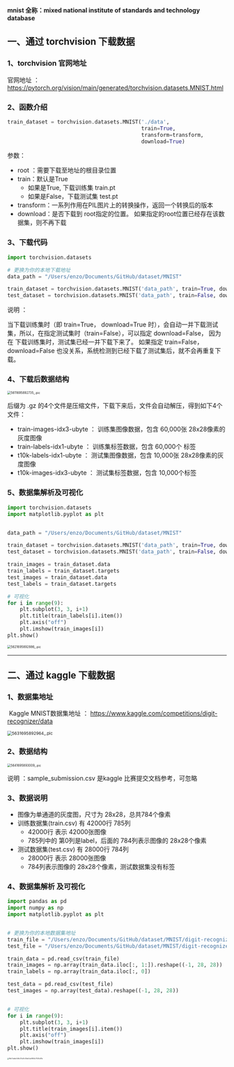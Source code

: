

**mnist 全称：mixed national institute of standards and technology database**



## 一、通过 torchvision 下载数据



###  1、torchvision 官网地址

 官网地址 ： https://pytorch.org/vision/main/generated/torchvision.datasets.MNIST.html





###  2、函数介绍

```Python
train_dataset = torchvision.datasets.MNIST('./data', 
                                           train=True, 
                                           transform=transform, 
                                           download=True)
```

 参数：

- root ：需要下载至地址的根目录位置
- train：默认是True
  - 如果是True, 下载训练集 train.pt
  - 如果是False，下载测试集 test.pt 
- transform：一系列作用在PIL图片上的转换操作，返回一个转换后的版本
- download：是否下载到 root指定的位置。 如果指定的root位置已经存在该数据集，则不再下载







###  3、下载代码

```Python
import torchvision.datasets

# 更换为你的本地下载地址
data_path = "/Users/enzo/Documents/GitHub/dataset/MNIST"

train_dataset = torchvision.datasets.MNIST('data_path', train=True, download=True)
test_dataset = torchvision.datasets.MNIST('data_path', train=False, download=False)
```

 说明 ： 

  当下载训练集时（即  train=True， download=True 时），会自动一并下载测试集，所以，在指定测试集时（train=False），可以指定 download=False， 因为 在 下载训练集时，测试集已经一并下载下来了。  如果指定 train=False， download=False 也没关系，系统检测到已经下载了测试集后，就不会再重复下载。







###   4、下载后数据结构

<img src="https://p.ipic.vip/mixdna.png" alt="5611695892735_.pic" style="zoom:50%;" />

  后缀为 .gz 的4个文件是压缩文件，下载下来后，文件会自动解压，得到如下4个文件：

- train-images-idx3-ubyte ： 训练集图像数据，包含 60,000张 28x28像素的灰度图像
- train-labels-idx1-ubyte ： 训练集标签数据，包含 60,000个 标签
- t10k-labels-idx1-ubyte ： 测试集图像数据，包含 10,000张 28x28像素的灰度图像
- t10k-images-idx3-ubyte ： 测试集标签数据，包含 10,000个标签







###  5、数据集解析及可视化

```Python
import torchvision.datasets
import matplotlib.pyplot as plt


data_path = "/Users/enzo/Documents/GitHub/dataset/MNIST"

train_dataset = torchvision.datasets.MNIST('data_path', train=True, download=True)
test_dataset = torchvision.datasets.MNIST('data_path', train=False, download=False)

train_images = train_dataset.data
train_labels = train_dataset.targets
test_images = train_dataset.data
test_labels = train_dataset.targets

# 可视化
for i in range(9):
    plt.subplot(3, 3, i+1)
    plt.title(train_labels[i].item())
    plt.axis("off")
    plt.imshow(train_images[i])
plt.show()
```



<img src="https://p.ipic.vip/x9wz4s.png" alt="5621695892886_.pic" style="zoom:50%;" />

----



## 二、通过 kaggle 下载数据

### 1、数据集地址

​	Kaggle MNIST数据集地址 ： https://www.kaggle.com/competitions/digit-recognizer/data

<img src="https://p.ipic.vip/pfjbil.png" alt="5631695892964_.pic" style="zoom: 67%;" />

###  2、数据结构

<img src="https://p.ipic.vip/oxcrp1.png" alt="5641695893009_.pic" style="zoom:50%;" />

 说明 ：sample_submission.csv 是kaggle 比赛提交文档参考，可忽略







### 3、数据说明

- 图像为单通道的灰度图，尺寸为 28x28，总共784个像素
- 训练数据集(train.csv) 有 42000行 785列
  - 42000行 表示 42000张图像
  -  785列中的 第0列是label，后面的 784列表示图像的 28x28个像素
- 测试数据集(test.csv) 有 28000行 784列 
  - 28000行 表示 28000张图像
  - 784列表示图像的 28x28个像素，测试数据集没有标签





### 4、数据集解析 及可视化

```Python
import pandas as pd
import numpy as np
import matplotlib.pyplot as plt


# 更换为你的本地数据集地址
train_file = "/Users/enzo/Documents/GitHub/dataset/MNIST/digit-recognizer/train.csv"
test_file = "/Users/enzo/Documents/GitHub/dataset/MNIST/digit-recognizer/test.csv"

train_data = pd.read_csv(train_file)
train_images = np.array(train_data.iloc[:, 1:]).reshape((-1, 28, 28))
train_labels = np.array(train_data.iloc[:, 0])

test_data = pd.read_csv(test_file)
test_images = np.array(test_data).reshape((-1, 28, 28))


# 可视化
for i in range(9):
    plt.subplot(3, 3, i+1)
    plt.title(train_images[i].item())
    plt.axis("off")
    plt.imshow(train_images[i])
plt.show()
```

<img src="https://p.ipic.vip/7jq24g.png" alt="WeChatbe7a8c37a2fc41eb0ea9654c7534d31a" style="zoom: 25%;" />

